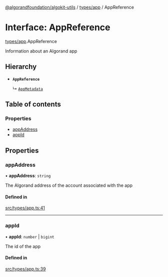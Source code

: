 [@algorandfoundation/algokit-utils](../README.md) / [types/app](../modules/types_app.md) / AppReference

# Interface: AppReference

[types/app](../modules/types_app.md).AppReference

Information about an Algorand app

## Hierarchy

- **`AppReference`**

  ↳ [`AppMetadata`](types_app.AppMetadata.md)

## Table of contents

### Properties

- [appAddress](types_app.AppReference.md#appaddress)
- [appId](types_app.AppReference.md#appid)

## Properties

### appAddress

• **appAddress**: `string`

The Algorand address of the account associated with the app

#### Defined in

[src/types/app.ts:41](https://github.com/algorandfoundation/algokit-utils-ts/blob/main/src/types/app.ts#L41)

___

### appId

• **appId**: `number` \| `bigint`

The id of the app

#### Defined in

[src/types/app.ts:39](https://github.com/algorandfoundation/algokit-utils-ts/blob/main/src/types/app.ts#L39)
